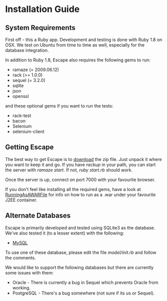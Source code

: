 # Installation Guide #

## System Requirements ##

First off - this a Ruby app. Development and testing is done with Ruby 1.8 on OSX. We test on Ubuntu from time to time as well, especially for the database integration.

In addition to Ruby 1.8, Escape also requires the following gems to run:

  * ramaze (= 2009.06.12)
  * rack (>= 1.0.0)
  * sequel (= 3.2.0)
  * sqlite
  * json
  * openssl

and these optional gems if you want to run the tests:

  * rack-test
  * bacon
  * Selenium
  * selenium-client


## Getting Escape ##

The best way to get Escape is to [download](http://code.google.com/p/escservesconfig/downloads/list) the zip file. Just unpack it where you want to keep it and go. If you have _rackup_ in your path, you can start the server with _ramaze start_. If not, _ruby start.rb_ should work.

Once the server is up, connect on port 7000 with your favourite browser.

If you don't feel like installing all the required gems, have a look at [RunningAsAWARFile](RunningAsAWARFile.md) for info on how to run as a .war under your favourite J2EE container.

## Alternate Databases ##

Escape is primarily developed and tested using SQLite3 as the database. We've also tested it (to a lesser extent) with the following:

  * [MySQL](http://www.mysql.com/)

To use one of these database, please edit the file _model/init.rb_ and follow the comments.

We would like to support the following databases but there are currently some issues with them:

  * Oracle - There is currently a bug in Sequel which prevents Oracle from working.
  * PostgreSQL - There's a bug somewhere (not sure if its us or Sequel).